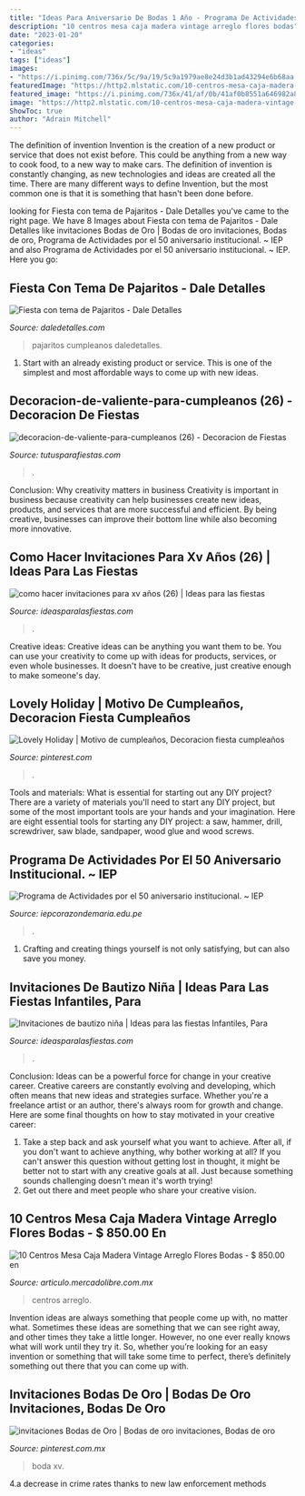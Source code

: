 ```yaml
---
title: "Ideas Para Aniversario De Bodas 1 Año - Programa De Actividades Por El 50 Aniversario Institucional. ~ Iep"
description: "10 centros mesa caja madera vintage arreglo flores bodas"
date: "2023-01-20"
categories:
- "ideas"
tags: ["ideas"]
images:
- "https://i.pinimg.com/736x/5c/9a/19/5c9a1979ae8e24d3b1ad43294e6b68aa.jpg"
featuredImage: "https://http2.mlstatic.com/10-centros-mesa-caja-madera-vintage-arreglo-flores-bodas-D_NQ_NP_832532-MLM28126757015_092018-F.jpg"
featured_image: "https://i.pinimg.com/736x/41/af/0b/41af0b8551a646982a862623a105adfa.jpg"
image: "https://http2.mlstatic.com/10-centros-mesa-caja-madera-vintage-arreglo-flores-bodas-D_NQ_NP_832532-MLM28126757015_092018-F.jpg"
ShowToc: true
author: "Adrain Mitchell"
---
```



The definition of invention
Invention is the creation of a new product or service that does not exist before. This could be anything from a new way to cook food, to a new way to make cars. The definition of invention is constantly changing, as new technologies and ideas are created all the time. There are many different ways to define Invention, but the most common one is that it is something that hasn't been done before.

	

		
looking for Fiesta con tema de Pajaritos - Dale Detalles you've came to the right page. We have 8 Images about Fiesta con tema de Pajaritos - Dale Detalles like invitaciones Bodas de Oro | Bodas de oro invitaciones, Bodas de oro, Programa de Actividades por el 50 aniversario institucional. ~ IEP and also Programa de Actividades por el 50 aniversario institucional. ~ IEP. Here you go:
		
    
## Fiesta Con Tema De Pajaritos - Dale Detalles

<img loading=lazy src="https://i1.wp.com/www.daledetalles.com/wp-content/uploads/2016/07/5-5.jpg" onerror="this.onerror=null;this.src='https://tse3.mm.bing.net/th?id=OIP.Q-fM5hixzga1dk-kQ-aLwgHaE8&amp;pid=15.1';" alt="Fiesta con tema de Pajaritos - Dale Detalles">

_Source: daledetalles.com_

>pajaritos cumpleanos daledetalles. 

	

1. Start with an already existing product or service. This is one of the simplest and most affordable ways to come up with new ideas.

    
## Decoracion-de-valiente-para-cumpleanos (26) - Decoracion De Fiestas

<img loading=lazy src="https://tutusparafiestas.com/wp-content/uploads/2017/07/decoracion-de-valiente-para-cumpleanos-26.jpg" onerror="this.onerror=null;this.src='https://tse2.mm.bing.net/th?id=OIP.1hwJXyDiO-1Du2TzIhYAkgHaNJ&amp;pid=15.1';" alt="decoracion-de-valiente-para-cumpleanos (26) - Decoracion de Fiestas">

_Source: tutusparafiestas.com_

>. 

	

Conclusion: Why creativity matters in business
Creativity is important in business because creativity can help businesses create new ideas, products, and services that are more successful and efficient. By being creative, businesses can improve their bottom line while also becoming more innovative.

    
## Como Hacer Invitaciones Para Xv Años (26) | Ideas Para Las Fiestas

<img loading=lazy src="https://ideasparalasfiestas.com/wp-content/uploads/2019/06/como-hacer-invitaciones-para-xv-años-26.jpg" onerror="this.onerror=null;this.src='https://tse2.mm.bing.net/th?id=OIP.Co5zZxHIxPTWi0G-8jkRRAHaJ4&amp;pid=15.1';" alt="como hacer invitaciones para xv años (26) | Ideas para las fiestas">

_Source: ideasparalasfiestas.com_

>. 

	

Creative ideas:
Creative ideas can be anything you want them to be. You can use your creativity to come up with ideas for products, services, or even whole businesses. It doesn't have to be creative, just creative enough to make someone's day.

    
## Lovely Holiday | Motivo De Cumpleaños, Decoracion Fiesta Cumpleaños

<img loading=lazy src="https://i.pinimg.com/736x/5c/9a/19/5c9a1979ae8e24d3b1ad43294e6b68aa.jpg" onerror="this.onerror=null;this.src='https://tse4.mm.bing.net/th?id=OIP.0rzlB91DrTCnIPIXurCAqQHaFj&amp;pid=15.1';" alt="Lovely Holiday | Motivo de cumpleaños, Decoracion fiesta cumpleaños">

_Source: pinterest.com_

>. 

	

Tools and materials: What is essential for starting out any DIY project?
There are a variety of materials you'll need to start any DIY project, but some of the most important tools are your hands and your imagination. Here are eight essential tools for starting any DIY project: a saw, hammer, drill, screwdriver, saw blade, sandpaper, wood glue and wood screws.

    
## Programa De Actividades Por El 50 Aniversario Institucional. ~ IEP

<img loading=lazy src="https://1.bp.blogspot.com/-rvOPHB4lzyI/XtEKhpT_ksI/AAAAAAAAAPo/B1QRCuGTw9MZmsQxa2GqUrShfVDNQrK8QCNcBGAsYHQ/s640/Invitacion4.png" onerror="this.onerror=null;this.src='https://tse4.mm.bing.net/th?id=OIP.kaHozElmTZ3MR9_Fvj-MrgHaHa&amp;pid=15.1';" alt="Programa de Actividades por el 50 aniversario institucional. ~ IEP">

_Source: iepcorazondemaria.edu.pe_

>. 

	

1. Crafting and creating things yourself is not only satisfying, but can also save you money.

    
## Invitaciones De Bautizo Niña | Ideas Para Las Fiestas Infantiles, Para

<img loading=lazy src="https://ideasparalasfiestas.com/wp-content/uploads/2018/11/invitacion-bautizo-nina.jpg" onerror="this.onerror=null;this.src='https://tse1.mm.bing.net/th?id=OIP.bhuVYp9_0w_Q1p8hckHEZQHaHa&amp;pid=15.1';" alt="Invitaciones de bautizo niña | Ideas para las fiestas Infantiles, Para">

_Source: ideasparalasfiestas.com_

>. 

	

Conclusion: Ideas can be a powerful force for change in your creative career.
Creative careers are constantly evolving and developing, which often means that new ideas and strategies surface. Whether you're a freelance artist or an author, there's always room for growth and change. Here are some final thoughts on how to stay motivated in your creative career:
1) Take a step back and ask yourself what you want to achieve. After all, if you don't want to achieve anything, why bother working at all? If you can't answer this question without getting lost in thought, it might be better not to start with any creative goals at all. Just because something sounds challenging doesn't mean it's worth trying!
2) Get out there and meet people who share your creative vision.

    
## 10 Centros Mesa Caja Madera Vintage Arreglo Flores Bodas - $ 850.00 En

<img loading=lazy src="https://http2.mlstatic.com/10-centros-mesa-caja-madera-vintage-arreglo-flores-bodas-D_NQ_NP_832532-MLM28126757015_092018-F.jpg" onerror="this.onerror=null;this.src='https://tse1.mm.bing.net/th?id=OIP.w5XIie-EmdmM-eOiKhgrWwHaJ9&amp;pid=15.1';" alt="10 Centros Mesa Caja Madera Vintage Arreglo Flores Bodas - $ 850.00 en">

_Source: articulo.mercadolibre.com.mx_

>centros arreglo. 

	

Invention ideas are always something that people come up with, no matter what. Sometimes these ideas are something that we can see right away, and other times they take a little longer. However, no one ever really knows what will work until they try it. So, whether you’re looking for an easy invention or something that will take some time to perfect, there’s definitely something out there that you can come up with.

    
## Invitaciones Bodas De Oro | Bodas De Oro Invitaciones, Bodas De Oro

<img loading=lazy src="https://i.pinimg.com/736x/41/af/0b/41af0b8551a646982a862623a105adfa.jpg" onerror="this.onerror=null;this.src='https://tse3.mm.bing.net/th?id=OIP.K_k0Mg-LeDPkVRim5mFKPQHaF3&amp;pid=15.1';" alt="invitaciones Bodas de Oro | Bodas de oro invitaciones, Bodas de oro">

_Source: pinterest.com.mx_

>boda xv. 

	

4.a decrease in crime rates thanks to new law enforcement methods

